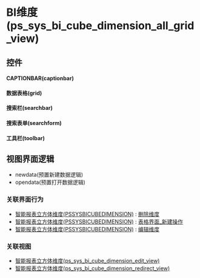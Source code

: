# BI维度(ps_sys_bi_cube_dimension_all_grid_view)  <!-- {docsify-ignore-all} -->



## 控件
#### CAPTIONBAR(captionbar)
#### 数据表格(grid)
#### 搜索栏(searchbar)
#### 搜索表单(searchform)
#### 工具栏(toolbar)

## 视图界面逻辑
  * newdata(预置新建数据逻辑)
  * opendata(预置打开数据逻辑)


### 关联界面行为
  * [智能报表立方体维度(PSSYSBICUBEDIMENSION)](module/extension/PSSysBICubeDimension) : [删除维度](module/extension/PSSysBICubeDimension#界面行为)
  * [智能报表立方体维度(PSSYSBICUBEDIMENSION)](module/extension/PSSysBICubeDimension) : [表格界面_新建操作](module/extension/PSSysBICubeDimension#界面行为)
  * [智能报表立方体维度(PSSYSBICUBEDIMENSION)](module/extension/PSSysBICubeDimension) : [编辑维度](module/extension/PSSysBICubeDimension#界面行为)

### 关联视图
  * [智能报表立方体维度(ps_sys_bi_cube_dimension_edit_view)](app/view/ps_sys_bi_cube_dimension_edit_view)
  * [智能报表立方体维度(ps_sys_bi_cube_dimension_redirect_view)](app/view/ps_sys_bi_cube_dimension_redirect_view)

<script>
 const { createApp } = Vue
  createApp({
    data() {
      return {

      }
    }
  }).use(ElementPlus).mount('#app')
</script>